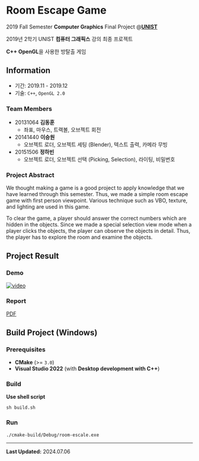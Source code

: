 # Room Escape Game

2019 Fall Semester **Computer Graphics** Final Project @[**UNIST**](https://unist.ac.kr)

2019년 2학기 UNIST **컴퓨터 그래픽스** 강의 최종 프로젝트

**C++ OpenGL**을 사용한 방탈출 게임

## Information

- 기간: 2019.11 - 2019.12
- 기술: `C++`, `OpenGL 2.0`

### Team Members

- 20131064 **김동훈**
  - 좌표, 마우스, 트랙볼, 오브젝트 회전
- 20141440 **이승원**
  - 오브젝트 로더, 오브젝트 세팅 (Blender), 텍스트 출력, 카메라 무빙
- 20151506 **정하빈**
  - 오브젝트 로더, 오브젝트 선택 (Picking, Selection), 라이팅, 비밀번호

### Project Abstract

We thought making a game is a good project to apply knowledge that we have learned through this semester.
Thus, we made a simple room escape game with first person viewpoint.
Various technique such as VBO, texture, and lighting are used in this game.

To clear the game, a player should answer the correct numbers which are hidden in the objects.
Since we made a special selection view mode when a player clicks the objects, the player can observe the objects in detail.
Thus, the player has to explore the room and examine the objects.

## Project Result

### Demo

[![video](https://img.youtube.com/vi/dIqHDlAxGdw/0.jpg)](https://youtu.be/dIqHDlAxGdw)

### Report

[PDF](https://nbviewer.jupyter.org/github/habijung/room-escape-game/blob/main/Team-2-Final-Report.pdf)

## Build Project (Windows)

### Prerequisites

- **CMake** (>= `3.0`)
- **Visual Studio 2022** (with **Desktop development with C++**)

### Build

**Use shell script**

```shell
sh build.sh
```

### Run

```shell
./cmake-build/Debug/room-escale.exe
```

---
**Last Updated:** 2024.07.06
